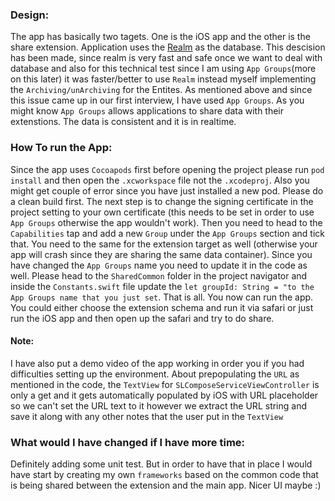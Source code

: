 ### Design: 

The app has basically two tagets. One is the iOS app and the other is the share extension. 
Application uses the [Realm](https://realm.io) as the database. This descision has been made, since realm is very fast and safe once we want to deal with database and also for this technical test since I am using `App Groups`(more on this later) it was faster/better to use `Realm` instead myself implementing the `Archiving/unArchiving` for the Entites. 
As mentioned above and since this issue came up in our first interview, I have used `App Groups`. As you might know `App Groups` allows applications to share data with their extenstions. The data is consistent and it is in realtime. 

### How To run the App:
Since the app uses `Cocoapods` first before opening the project please run `pod install` and then open the `.xcworkspace` file not the `.xcodeproj`. Also you might get couple of error since you have just installed a new pod. Please do a clean build first. The next step is to change the signing certificate in the project setting to your own certificate (this needs to be set in order to use `App Groups` otherwise the app wouldn't work). Then you need to head to the `Capabilities` tap and add a new `Group` under the `App Groups` section and tick that. You need to the same for the extension target as well (otherwise your app will crash since they are sharing the same data container). 
Since you have changed the `App Groups` name you need to update it in the code as well. Please head to the `SharedCommon` folder in the project navigator and inside the `Constants.swift` file update the `let groupId: String = "to the App Groups name that you just set`. That is all. You now can run the app. You could either choose the extension schema and run it via safari or just run the iOS app and then open up the safari and try to do share. 

#### Note:
I have also put a demo video of the app working in order you if you had difficulties setting up the environment.
About prepopulating the `URL` as mentioned in the code, the `TextView` for `SLComposeServiceViewController` is only a get and it gets automatically populated by iOS with URL placeholder so we can't set the URL text to it however we extract the URL string and save it along with any other notes that the user put in the `TextView`

### What would I have changed if I have more time: 

Definitely adding some unit test. But in order to have that in place I would have start by creating my own `frameworks` based on the common code that is being shared between the extension and the main app. 
Nicer UI maybe :) 
